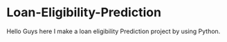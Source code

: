 # Loan-Eligibility-Prediction
Hello Guys here I make a loan eligibility Prediction project by using Python. 
